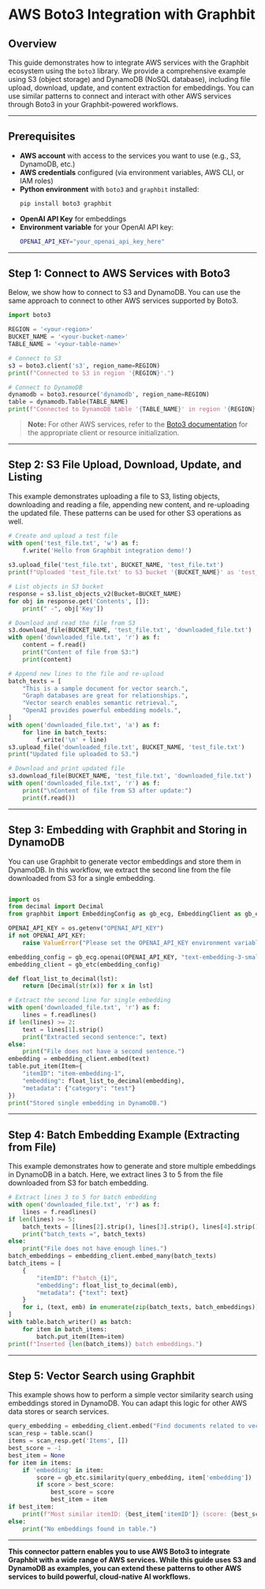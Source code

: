# AWS Boto3 Integration with Graphbit


## Overview

This guide demonstrates how to integrate AWS services with the Graphbit ecosystem using the `boto3` library. We provide a comprehensive example using S3 (object storage) and DynamoDB (NoSQL database), including file upload, download, update, and content extraction for embeddings. You can use similar patterns to connect and interact with other AWS services through Boto3 in your Graphbit-powered workflows.

---

## Prerequisites

- **AWS account** with access to the services you want to use (e.g., S3, DynamoDB, etc.)
- **AWS credentials** configured (via environment variables, AWS CLI, or IAM roles)
- **Python environment** with `boto3` and `graphbit` installed:
  ```bash
  pip install boto3 graphbit
  ```
- **OpenAI API Key** for embeddings
- **Environment variable** for your OpenAI API key:
  ```bash
  OPENAI_API_KEY="your_openai_api_key_here"
  ```

---

## Step 1: Connect to AWS Services with Boto3

Below, we show how to connect to S3 and DynamoDB. You can use the same approach to connect to other AWS services supported by Boto3.

```python
import boto3

REGION = '<your-region>'
BUCKET_NAME = '<your-bucket-name>'
TABLE_NAME = '<your-table-name>'

# Connect to S3
s3 = boto3.client('s3', region_name=REGION)
print(f"Connected to S3 in region '{REGION}'.")

# Connect to DynamoDB
dynamodb = boto3.resource('dynamodb', region_name=REGION)
table = dynamodb.Table(TABLE_NAME)
print(f"Connected to DynamoDB table '{TABLE_NAME}' in region '{REGION}'.")
```

> **Note:** For other AWS services, refer to the [Boto3 documentation](https://boto3.amazonaws.com/v1/documentation/api/latest/index.html) for the appropriate client or resource initialization.

---

## Step 2: S3 File Upload, Download, Update, and Listing

This example demonstrates uploading a file to S3, listing objects, downloading and reading a file, appending new content, and re-uploading the updated file. These patterns can be used for other S3 operations as well.

```python
# Create and upload a test file
with open('test_file.txt', 'w') as f:
    f.write('Hello from Graphbit integration demo!')
    
s3.upload_file('test_file.txt', BUCKET_NAME, 'test_file.txt')
print(f"Uploaded 'test_file.txt' to S3 bucket '{BUCKET_NAME}' as 'test_file.txt'.")

# List objects in S3 bucket
response = s3.list_objects_v2(Bucket=BUCKET_NAME)
for obj in response.get('Contents', []):
    print(" -", obj['Key'])

# Download and read the file from S3
s3.download_file(BUCKET_NAME, 'test_file.txt', 'downloaded_file.txt')
with open('downloaded_file.txt', 'r') as f:
    content = f.read()
    print("Content of file from S3:")
    print(content)

# Append new lines to the file and re-upload
batch_texts = [
    "This is a sample document for vector search.",
    "Graph databases are great for relationships.",
    "Vector search enables semantic retrieval.",
    "OpenAI provides powerful embedding models.",
]
with open('downloaded_file.txt', 'a') as f:
    for line in batch_texts:
        f.write('\n' + line)
s3.upload_file('downloaded_file.txt', BUCKET_NAME, 'test_file.txt')
print("Updated file uploaded to S3.")

# Download and print updated file
s3.download_file(BUCKET_NAME, 'test_file.txt', 'downloaded_file.txt')
with open('downloaded_file.txt', 'r') as f:
    print("\nContent of file from S3 after update:")
    print(f.read())
```

---

## Step 3: Embedding with Graphbit and Storing in DynamoDB

You can use Graphbit to generate vector embeddings and store them in DynamoDB. In this workflow, we extract the second line from the file downloaded from S3 for a single embedding.

```python

import os
from decimal import Decimal
from graphbit import EmbeddingConfig as gb_ecg, EmbeddingClient as gb_etc

OPENAI_API_KEY = os.getenv("OPENAI_API_KEY")
if not OPENAI_API_KEY:
    raise ValueError("Please set the OPENAI_API_KEY environment variable.")

embedding_config = gb_ecg.openai(OPENAI_API_KEY, "text-embedding-3-small")
embedding_client = gb_etc(embedding_config)

def float_list_to_decimal(lst):
    return [Decimal(str(x)) for x in lst]

# Extract the second line for single embedding
with open('downloaded_file.txt', 'r') as f:
    lines = f.readlines()
if len(lines) >= 2:
    text = lines[1].strip()
    print("Extracted second sentence:", text)
else:
    print("File does not have a second sentence.")
embedding = embedding_client.embed(text)
table.put_item(Item={
    "itemID": "item-embedding-1",
    "embedding": float_list_to_decimal(embedding),
    "metadata": {"category": "test"}
})
print("Stored single embedding in DynamoDB.")
```

---

## Step 4: Batch Embedding Example (Extracting from File)

This example demonstrates how to generate and store multiple embeddings in DynamoDB in a batch. Here, we extract lines 3 to 5 from the file downloaded from S3 for batch embedding.

```python
# Extract lines 3 to 5 for batch embedding
with open('downloaded_file.txt', 'r') as f:
    lines = f.readlines()
if len(lines) >= 5:
    batch_texts = [lines[2].strip(), lines[3].strip(), lines[4].strip()]
    print("batch_texts =", batch_texts)
else:
    print("File does not have enough lines.")
batch_embeddings = embedding_client.embed_many(batch_texts)
batch_items = [
    {
        "itemID": f"batch_{i}",
        "embedding": float_list_to_decimal(emb),
        "metadata": {"text": text}
    }
    for i, (text, emb) in enumerate(zip(batch_texts, batch_embeddings))
]
with table.batch_writer() as batch:
    for item in batch_items:
        batch.put_item(Item=item)
print(f"Inserted {len(batch_items)} batch embeddings.")
```

---

## Step 5: Vector Search using Graphbit

This example shows how to perform a simple vector similarity search using embeddings stored in DynamoDB. You can adapt this logic for other AWS data stores or search services.

```python
query_embedding = embedding_client.embed("Find documents related to vector search.")
scan_resp = table.scan()
items = scan_resp.get('Items', [])
best_score = -1
best_item = None
for item in items:
    if 'embedding' in item:
        score = gb_etc.similarity(query_embedding, item['embedding'])
        if score > best_score:
            best_score = score
            best_item = item
if best_item:
    print(f"Most similar itemID: {best_item['itemID']} (score: {best_score:.4f})")
else:
    print("No embeddings found in table.")
```

---

**This connector pattern enables you to use AWS Boto3 to integrate Graphbit with a wide range of AWS services. While this guide uses S3 and DynamoDB as examples, you can extend these patterns to other AWS services to build powerful, cloud-native AI workflows.** 

